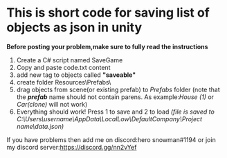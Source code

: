 # This is short code for saving list of objects as json in unity
**Before posting your problem,make sure to fully read the instructions**
1. Create a C# script named SaveGame
2. Copy and paste code.txt content
3. add new tag to objects called **"saveable"**
4. create folder Resources\Prefabs\
5. drag objects from scene(or existing prefab) to *Prefabs* folder 
(note that the ***prefab*** name should not contain parens. As example:*House (1)* or *Car(clone)* will not work)
6. Everything should work! Press 1 to save and 2 to load *(file is saved to C:\Users\username\AppData\LocalLow\DefaultCompany\Project name\data.json)*

If you have problems then add me on discord:hero snowman#1194 or join my discord server:https://discord.gg/nn2vYef
